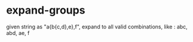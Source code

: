 # expand-groups

given string as "a{b{c,d},e},f", expand to all valid combinations, like : abc, abd, ae, f

